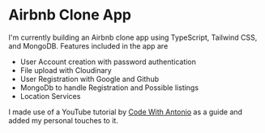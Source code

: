 # Airbnb Clone App

I'm currently building an Airbnb clone app using TypeScript, Tailwind CSS, and MongoDB. Features included in the app are

- User Account creation with password authentication
- File upload with Cloudinary
- User Registration with Google and Github
- MongoDb to handle Registration and Possible listings
- Location Services

I made use of a YouTube tutorial by [Code With Antonio](https://youtu.be/c_-b_isI4vg) as a guide and added my personal touches to it.
